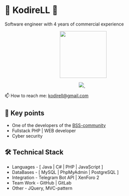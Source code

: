 # 🌟 KodireLL 🌟

Software engineer with 4 years of commercial experience

<p align = 'center'>
<a href="https://github.com/kodirell/github-readme-stats"><img height=150 src="https://github-readme-stats.vercel.app/api/top-langs/?username=kodirell&layout=compact" /></a>
</p>

<p align='center'>
  <a href="https://t.me/KodireLL" target="_blank">
    <img src="https://img.shields.io/badge/Telegram-2CA5E0?style=for-the-badge&logo=telegram&logoColor=white" />        
  </a>&nbsp;&nbsp;

  📫  How to reach me: <a href='mailto:kodirell@gmail.com'>kodirell@gmail.com</a>
</p>

## 🔑 Key points

* One of the developers of the [BSS-community](https://ru.bss.vc)
* Fullstack PHP | WEB developer
* Cyber security

## 🛠 Technical Stack
*   Languages - [ Java | C# | PHP | JavaScript ] 
*   DataBases - [ MySQL | PhpMyAdmin | PostgreSQL ]
*   Integration - Telegram Bot API | XenForo 2
*   Team Work - GitHub | GitLab
*   Other - JQuery, MVC-pattern


<!--
**KodireLL/KodireLL** is a ✨ _special_ ✨ repository because its `README.md` (this file) appears on your GitHub profile.

Here are some ideas to get you started:

- 🔭 I’m currently working on ...
- 🌱 I’m currently learning ...
- 👯 I’m looking to collaborate on ...
- 🤔 I’m looking for help with ...
- 💬 Ask me about ...
- 📫 How to reach me: ...
- 😄 Pronouns: ...
- ⚡ Fun fact: ...
-->
